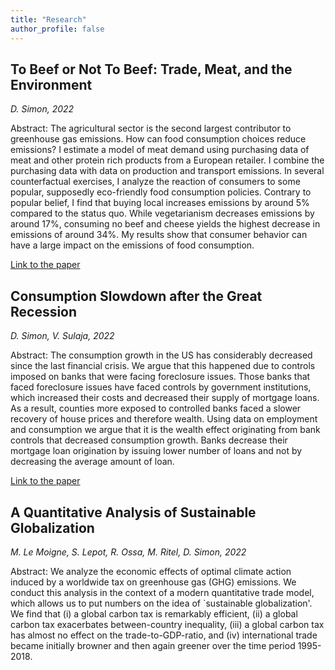 ```yaml
---
title: "Research"
author_profile: false
---
```


## To Beef or Not To Beef: Trade, Meat, and the Environment

*D. Simon, 2022*

Abstract: The agricultural sector is the second largest contributor to greenhouse gas emissions. How can food consumption choices reduce emissions? I estimate a model of meat demand using purchasing data of meat and other protein rich products from a European retailer. I combine the purchasing data with data on production and transport emissions. In several counterfactual exercises, I analyze the reaction of consumers to some popular, supposedly eco-friendly food consumption policies. Contrary to popular belief, I find that buying local increases emissions by around 5% compared to the status quo. While vegetarianism decreases emissions by around 17%, consuming no beef and cheese yields the highest decrease in emissions of around 34%. My results show that consumer behavior can have a large impact on the emissions of food consumption.

[Link to the paper](https://github.com/simondzs/simondzs.github.io/blob/master/_media/simondzs-tme.pdf)


## Consumption Slowdown after the Great Recession

*D. Simon, V. Sulaja, 2022*

Abstract: The consumption growth in the US has considerably decreased since the last financial crisis. We argue that this happened due to controls imposed on banks that were facing foreclosure issues. Those banks that faced foreclosure issues have faced controls by government institutions, which increased their costs and decreased their supply of mortgage loans. As a result, counties more exposed to controlled banks faced a slower recovery of house prices and therefore wealth. Using data on employment and consumption we argue that it is the wealth effect originating from bank controls that decreased consumption growth. Banks decrease their mortgage loan origination by issuing lower number of loans and not by decreasing the average amount of loan.

[Link to the paper](https://github.com/simondzs/simondzs.github.io/blob/master/_media/simonsulaja-consumptionslowdown.pdf)

## A Quantitative Analysis of Sustainable Globalization

*M. Le Moigne, S. Lepot, R. Ossa, M. Ritel, D. Simon, 2022*

Abstract: We analyze the economic effects of optimal climate action induced by a worldwide tax on greenhouse gas (GHG) emissions. We conduct this analysis in the context of a modern quantitative trade model, which allows us to put numbers on the idea of `sustainable globalization'. We find that (i) a global carbon tax is remarkably efficient, (ii) a global carbon tax exacerbates between-country inequality, (iii) a global carbon tax has almost no effect on the trade-to-GDP-ratio, and (iv) international trade became initially browner and then again greener over the time period 1995-2018.

